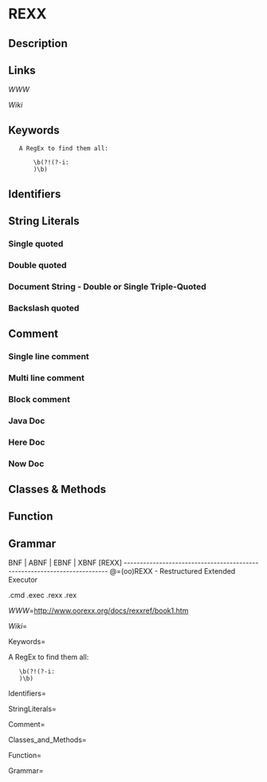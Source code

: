 
# REXX

## Description


## Links

_WWW_

_Wiki_


## Keywords
~~~
   A RegEx to find them all:

       \b(?!(?-i:
       )\b)
~~~


## Identifiers


## String Literals

### Single quoted

### Double quoted

### Document String - Double or Single Triple-Quoted

### Backslash quoted


## Comment

### Single line comment

### Multi line comment

### Block comment

### Java Doc

### Here Doc

### Now Doc


## Classes & Methods


## Function


## Grammar

BNF | ABNF | EBNF | XBNF
[REXX] -------------------------------------------------------------------------
@=(oo)REXX - Restructured Extended Executor

.cmd 
.exec 
.rexx 
.rex


_WWW_=http://www.oorexx.org/docs/rexxref/book1.htm

_Wiki_=

Keywords=

   A RegEx to find them all:

       \b(?!(?-i:
       )\b)

Identifiers=

StringLiterals=

Comment=

Classes_and_Methods=

Function=

Grammar=

